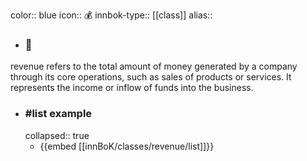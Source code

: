 color:: blue
icon:: 💰
innbok-type:: [[class]]
alias:: 

- ### 🔖 
revenue refers to the total amount of money generated by a company through its core operations, such as sales of products or services. It represents the income or inflow of funds into the business.
- ### #list example
  collapsed:: true
  - {{embed [[innBoK/classes/revenue/list]]}}



